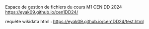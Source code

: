 Espace de gestion de fichiers du cours M1 CEN DD 2024
https://eyak09.github.io/cen1DD24/


requête wikidata html :
https://eyak09.github.io/cen1DD24/test.html
